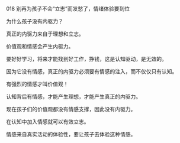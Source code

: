018 别再为孩子不会“立志”而发愁了，情绪体验要到位



为什么孩子没有内驱力？

真正的内驱力来自于理想和立志。

价值观和情感会产生内驱力。



要好好学习，将来才能找到好工作，挣钱，这是认知驱动，是无效的。

因为它没有情感，真正的内驱力必须要有情感的注入，而不仅仅只有认知。

有强烈的情感才叫价值观！

认知背后有情感，才能产生理想，才能产生真正的内驱力。



现在孩子们的价值观都没有情感支撑，因此没有内驱力。

在认知中加入情感就可以有效立志。

情感来自真实活动的体验性，要让孩子去体验这种情感。







